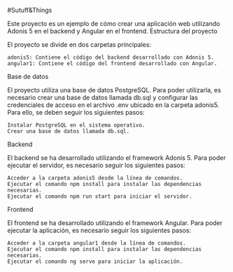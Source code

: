 #Sutuff&Things

Este proyecto es un ejemplo de cómo crear una aplicación web utilizando Adonis 5 en el backend y Angular en el frontend.
Estructura del proyecto

El proyecto se divide en dos carpetas principales:

    adonis5: Contiene el código del backend desarrollado con Adonis 5.
    angular1: Contiene el código del frontend desarrollado con Angular.

Base de datos

El proyecto utiliza una base de datos PostgreSQL. Para poder utilizarla, es necesario crear una base de datos llamada db.sql y configurar las credenciales de acceso en el archivo .env ubicado en la carpeta adonis5. Para ello, se deben seguir los siguientes pasos:

    Instalar PostgreSQL en el sistema operativo.
    Crear una base de datos llamada db.sql.

Backend

El backend se ha desarrollado utilizando el framework Adonis 5. Para poder ejecutar el servidor, es necesario seguir los siguientes pasos:

    Acceder a la carpeta adonis5 desde la línea de comandos.
    Ejecutar el comando npm install para instalar las dependencias necesarias.
    Ejecutar el comando npm run start para iniciar el servidor.

Frontend

El frontend se ha desarrollado utilizando el framework Angular. Para poder ejecutar la aplicación, es necesario seguir los siguientes pasos:

    Acceder a la carpeta angular1 desde la línea de comandos.
    Ejecutar el comando npm install para instalar las dependencias necesarias.
    Ejecutar el comando ng serve para iniciar la aplicación.

